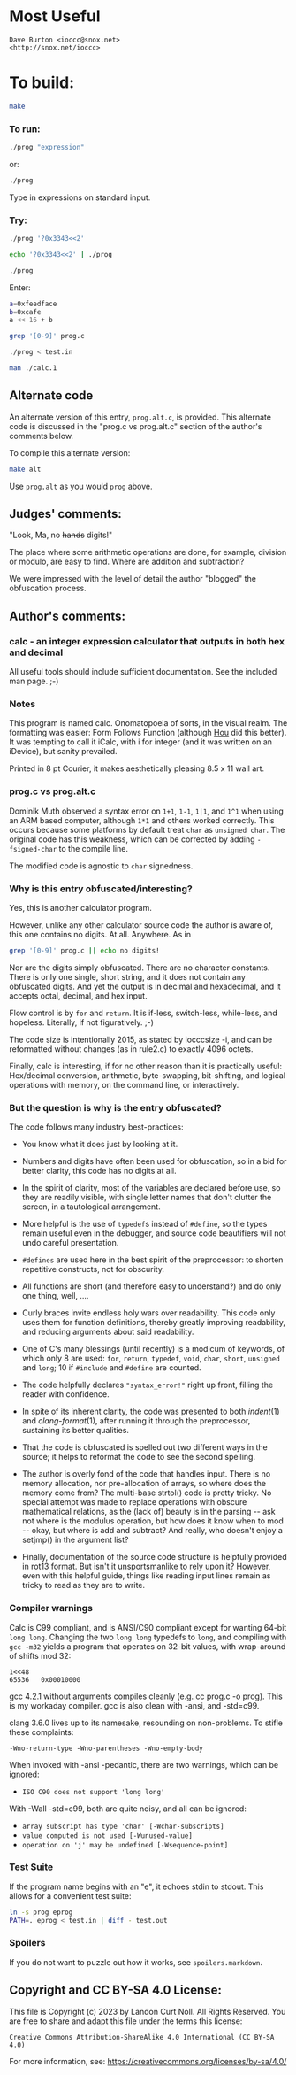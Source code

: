 # Most Useful

    Dave Burton <ioccc@snox.net>
    <http://snox.net/ioccc>

# To build:

```sh
make
```

### To run:

```sh
./prog "expression"
```

or:

```sh
./prog
```

Type in expressions on standard input.

### Try:

```sh
./prog '?0x3343<<2'

echo '?0x3343<<2' | ./prog

./prog
```

Enter:

```sh
a=0xfeedface
b=0xcafe
a << 16 + b
```

```sh
grep '[0-9]' prog.c

./prog < test.in

man ./calc.1
```

## Alternate code

An alternate version of this entry, `prog.alt.c`, is provided.
This alternate code is discussed in the "prog.c vs prog.alt.c" section of the
author's comments below.

To compile this alternate version:

```sh
make alt
```

Use `prog.alt` as you would `prog` above.

## Judges' comments:

"Look, Ma, no ~~hands~~ digits!"

The place where some arithmetic operations are done, for example, division or
modulo, are easy to find. Where are addition and subtraction?

We were impressed with the level of detail the author "blogged" the obfuscation
process.

## Author's comments:

### calc - an integer expression calculator that outputs in both hex and decimal

All useful tools should include sufficient documentation.
See the included man page. ;-)

### Notes

This program is named calc.  Onomatopoeia of sorts, in the visual realm.  The
formatting was easier: Form Follows Function (although [Hou][1] did this
better).  It was tempting to call it iCalc, with i for integer (and it was
written on an iDevice), but sanity prevailed.

Printed in 8 pt Courier, it makes aesthetically pleasing 8.5 x 11 wall art.

[1]: http://www.ioccc.org/2011/hou/hint.html "Hou Qiming"

### prog.c vs prog.alt.c

Dominik Muth observed a syntax error on `1+1`, `1-1`, `1|1`, and `1^1` when
using an ARM based computer, although `1*1` and others worked correctly.  This
occurs because some platforms by default treat `char` as `unsigned char`.  The
original code has this weakness, which can be corrected by adding
`-fsigned-char` to the compile line.

The modified code is agnostic to `char` signedness.

### Why is this entry obfuscated/interesting?

Yes, this is another calculator program.

However, unlike any other calculator source code the author is aware of,
this one contains no digits.  At all.  Anywhere.  As in

```sh
grep '[0-9]' prog.c || echo no digits!
```

Nor are the digits simply obfuscated.  There are no character constants.  There
is only one single, short string, and it does not contain any obfuscated digits.
And yet the output is in decimal and hexadecimal, and it accepts octal, decimal,
and hex input.

Flow control is by `for` and `return`.  It is if-less,  switch-less,
while-less, and hopeless. Literally, if not figuratively. ;-)

The code size is intentionally 2015, as stated by iocccsize -i, and can be
reformatted without changes (as in rule2.c) to exactly 4096 octets.

Finally, calc is interesting, if for no other reason than it is practically
useful: Hex/decimal conversion, arithmetic, byte-swapping, bit-shifting, and
logical operations with memory, on the command line, or interactively.

### But the question is why is the entry obfuscated?

The code follows many industry best-practices:

- You know what it does just by looking at it.

- Numbers and digits have often been used for obfuscation,
  so in a bid for better clarity, this code has no digits at all.

- In the spirit of clarity, most of the variables are declared before use, so
they are readily visible, with single letter names that don't clutter the
screen, in a tautological arrangement.

- More helpful is the use of `typedef`s instead of `#define`, so the types
remain useful even in the debugger, and source code beautifiers will not undo
careful presentation.

- `#defines` are used here in the best spirit of the preprocessor: to shorten
repetitive constructs, not for obscurity.

- All functions are short (and therefore easy to understand?) and do only one
thing, well, ....

- Curly braces invite endless holy wars over readability. This code only uses
them for function definitions, thereby greatly improving readability, and
reducing arguments about said readability.

- One of C's many blessings (until recently) is a modicum of keywords, of which
only 8 are used: `for`, `return`, `typedef`, `void`, `char`, `short`, `unsigned`
and `long`; 10 if `#include` and `#define` are counted.

- The code helpfully declares `"syntax_error!"` right up front, filling the
reader with confidence.

- In spite of its inherent clarity, the code was presented to both *indent*(1)
and *clang-format*(1), after running it through the preprocessor, sustaining its
better qualities.

- That the code is obfuscated is spelled out two different ways in the source;
it helps to reformat the code to see the second spelling.

- The author is overly fond of the code that handles input.  There is no memory
allocation, nor pre-allocation of arrays, so where does the memory come from?
The multi-base strtol() code is pretty tricky.  No special attempt was made to
replace operations with obscure mathematical relations, as the (lack of) beauty
is in the parsing -- ask not where is the modulus operation, but how does it
know when to mod -- okay, but where is add and subtract?  And really, who
doesn't enjoy a setjmp() in the argument list?

- Finally, documentation of the source code structure is helpfully provided in
rot13 format.  But isn't it unsportsmanlike to rely upon it?  However, even with
this helpful guide, things like reading input lines remain as tricky to read as
they are to write.

### Compiler warnings

Calc is C99 compliant, and is ANSI/C90 compliant except for wanting 64-bit `long
long`.  Changing the two `long long` typedefs to `long`, and compiling with `gcc
-m32` yields a program that operates on 32-bit values, with wrap-around of
shifts mod 32:

	1<<48
	65536	0x00010000

gcc 4.2.1 without arguments compiles cleanly (e.g. cc prog.c -o prog).
This is my workaday compiler.  gcc is also clean with -ansi, and -std=c99.

clang 3.6.0 lives up to its namesake, resounding on non-problems.
To stifle these complaints:
    
	-Wno-return-type -Wno-parentheses -Wno-empty-body


When invoked with -ansi -pedantic, there are two warnings, which can be ignored:

  * `ISO C90 does not support 'long long'`

With -Wall -std=c99, both are quite noisy, and all can be ignored:

  * `array subscript has type 'char' [-Wchar-subscripts]`
  * `value computed is not used [-Wunused-value]`
  * `operation on 'j' may be undefined [-Wsequence-point]`

### Test Suite

If the program name begins with an "e", it echoes stdin to stdout.
This allows for a convenient test suite:

```sh
ln -s prog eprog
PATH=. eprog < test.in | diff - test.out
```

### Spoilers

If you do not want to puzzle out how it works, see `spoilers.markdown`.

## Copyright and CC BY-SA 4.0 License:

This file is Copyright (c) 2023 by Landon Curt Noll.  All Rights Reserved.
You are free to share and adapt this file under the terms this license:

    Creative Commons Attribution-ShareAlike 4.0 International (CC BY-SA 4.0)

For more information, see: https://creativecommons.org/licenses/by-sa/4.0/
